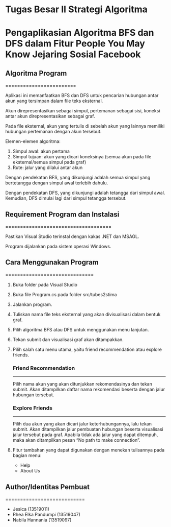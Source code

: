 # **Tugas Besar II Strategi Algoritma**
# Pengaplikasian Algoritma BFS dan DFS dalam Fitur People You May Know Jejaring Sosial Facebook

## **Algoritma Program**
========================

Aplikasi ini memanfaatkan BFS dan DFS untuk pencarian hubungan antar akun yang tersimpan dalam file teks eksternal. 

Akun direpresentasikan sebagai simpul, pertemanan sebagai sisi, koneksi antar akun direpresentasikan sebagai graf.

Pada file eksternal, akun yang tertulis di sebelah akun yang lainnya memiliki hubungan pertemanan dengan akun tersebut.

Elemen-elemen algoritma:
1. Simpul awal: akun pertama
2. Simpul tujuan: akun yang dicari koneksinya (semua akun pada file eksternal/semua simpul pada graf)
3. Rute: jalur yang dilalui antar akun

Dengan pendekatan BFS, yang dikunjungi adalah semua simpul yang bertetangga dengan simpul awal terlebih dahulu.

Dengan pendekatan DFS, yang dikunjungi adalah tetangga dari simpul awal. Kemudian, DFS dimulai lagi dari simpul tetangga tersebut.

## **Requirement Program dan Instalasi**
====================================

Pastikan Visual Studio terinstal dengan kakas .NET dan MSAGL.

Program dijalankan pada sistem operasi Windows.

## **Cara Menggunakan Program**
==============================

1. Buka folder pada Visual Studio
2. Buka file Program.cs pada folder src/tubes2stima
3. Jalankan program.
4. Tuliskan nama file teks eksternal yang akan divisualisasi dalam bentuk graf.
5. Pilih algoritma BFS atau DFS untuk menggunakan menu lanjutan.
6. Tekan submit dan visualisasi graf akan ditampakkan.
7. Pilih salah satu menu utama, yaitu friend recommendation atau explore friends.

    ### Friend Recommendation
    -------------------------

    Pilih nama akun yang akan ditunjukkan rekomendasinya dan tekan submit. Akan ditampilkan daftar nama rekomendasi beserta dengan jalur hubungan tersebut.

    ### Explore Friends
    -------------------

    Pilih dua akun yang akan dicari jalur keterhubungannya, lalu tekan submit. Akan ditampilkan jalur pembuatan hubungan beserta visualisasi jalur tersebut pada graf. Apabila tidak ada jalur yang dapat ditempuh, maka akan ditampilkan pesan “No path to make connection”.
8. Fitur tambahan yang dapat digunakan dengan menekan tulisannya pada bagian menu:
   
    - Help
    - About Us

## **Author/Identitas Pembuat**
===========================

* Jesica (13519011)
* Rhea Elka Pandumpi (13519047)
* Nabila Hannania (13519097)
